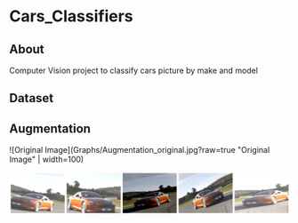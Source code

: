 # Cars_Classifiers

## About
Computer Vision project to classify cars picture by make and model

## Dataset

## Augmentation

![Original Image](Graphs/Augmentation_original.jpg?raw=true "Original Image" | width=100)

![Augmentation Result Images](Graphs/Augmentation2.png?raw=true "Augmentation Result")

